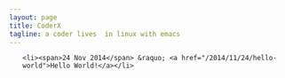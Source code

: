 ```yaml
---
layout: page
title: CoderX
tagline: a coder lives  in linux with emacs
---
```


<ul class="posts">

    <li><span>24 Nov 2014</span> &raquo; <a href="/2014/11/24/hello-world">Hello World!</a></li>

</ul>
